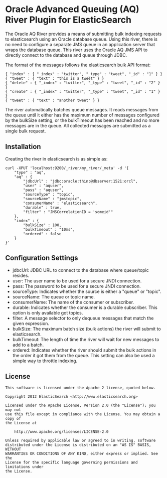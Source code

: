 Oracle Advanced Queuing (AQ) River Plugin for ElasticSearch
===========================================================

The Oracle AQ River provides a means of submitting bulk indexing requests to elasticsearch using an Oracle database queue.  Using this river, there is no need to configure a separate JMS queue in an application server that wraps the database queue.  This river uses the Oracle AQ JMS API to directly connect to the database and queue through JDBC.

The format of the messages follows the elasticsearch bulk API format:

	{ "index" : { "_index" : "twitter", "_type" : "tweet", "_id" : "1" } }
	{ "tweet" : { "text" : "this is a tweet" } }
	{ "delete" : { "_index" : "twitter", "_type" : "tweet", "_id" : "2" } }
	{ "create" : { "_index" : "twitter", "_type" : "tweet", "_id" : "1" } }
	{ "tweet" : { "text" : "another tweet" } }    

The river automatically batches queue messages.  It reads messages from the queue until it either has the maximum number of messages configured by the bulkSize setting, or the bulkTimeout has been reached and no more messages are in the queue. All collected messages are submitted as a single bulk request.

Installation
------------
Creating the river in elasticsearch is as simple as:

	curl -XPUT 'localhost:9200/_river/my_river/_meta' -d '{
	    "type" : "aq",
	    "aq" : {
	        "jdbcUrl" : "jdbc:oracle:thin:@dbserver:1521:orcl", 
	        "user" : "aquser",
	        "pass" : "aquser",
	        "sourceType" : "topic",
	        "sourceName" : "jmstopic",
	        "consumerName" : "elasticsearch",
	        "durable" : true,
	        "filter" : "JMSCorrelationID = 'someid'"
	    },
	    "index" : {
	        "bulkSize" : 100,
	        "bulkTimeout" : "10ms",
	        "ordered" : false
	    }
	}'
	
Configuration Settings
----------------------

- jdbcUrl: JDBC URL to connect to the database where queue/topic resides.
- user: The user name to be used for a secure JNDI connection.
- pass: The password to be used for a secure JNDI connection.
- sourceType: Indicates whether the source is either a "queue" or "topic". 
- sourceName: The queue or topic name.
- consumerName: The name of the consumer or subscriber.
- durable: Indicates whether the consumer is a durable subscriber.  This option is only available got topics.
- filter: A message selector to only dequeue messages that match the given expression.
- bulkSize: The maximum batch size (bulk actions) the river will submit to elasticsearch.
- bulkTimeout: The length of time the river will wait for new messages to add to a batch.
- ordered: Indicates whether the river should submit the bulk actions in the order it got them from the queue.  This setting can also be used a simple way to throttle indexing.

License
-------

    This software is licensed under the Apache 2 license, quoted below.

    Copyright 2012 ElasticSearch <http://www.elasticsearch.org>

    Licensed under the Apache License, Version 2.0 (the "License"); you may not
    use this file except in compliance with the License. You may obtain a copy of
    the License at

        http://www.apache.org/licenses/LICENSE-2.0

    Unless required by applicable law or agreed to in writing, software
    distributed under the License is distributed on an "AS IS" BASIS, WITHOUT
    WARRANTIES OR CONDITIONS OF ANY KIND, either express or implied. See the
    License for the specific language governing permissions and limitations under
    the License.
